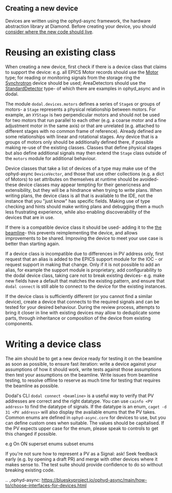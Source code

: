 Creating a new device
---------------------

Devices are written using the ophyd-async framework, the hardware abstraction library at Diamond. Before creating your device, you should [consider where the new code should live](../reference/device-standards.rst#where_to_put_devices).

Reusing an existing class
=========================

When creating a new device, first check if there is a device class that claims to support the device: e.g. all EPICS Motor records should use the [Motor](https://github.com/bluesky/ophyd-async/blob/main/src/ophyd_async/epics/motor.py) type; for reading or monitoring signals from the storage ring the [Synchrotron](https://github.com/DiamondLightSource/dodal/blob/main/src/dodal/devices/synchrotron.py) device should be used; AreaDetectors should use the [StandardDetector](https://github.com/bluesky/ophyd-async/blob/main/src/ophyd_async/core/_detector.py) type- of which there are examples in ophyd_async and in dodal.

The module `dodal.devices.motors` defines a series of `Stage`s or groups of motors- a `Stage` represents a physical relationship between motors. For example, an `XYStage` is two perpendicular motors and should not be used for two motors that run parallel to each other (e.g. a coarse motor and a fine adjustment motor in the same axis) or that are unrelated (e.g. attached to different stages with no common frame of reference). Already defined are some relationships with linear and rotational stages. Any device that is a groups of motors only should be additionally defined there, if possible making re-use of the existing classes. Classes that define physical stages but also define additional signals may then extend the `Stage` class outside of the `motors` module for additional behaviour.

Device classes that take a list of devices of a type may make use of the ophyd-async `DeviceVector`, and those that use other collections (e.g. a dict of Motors) to set attributes on themselves at runtime should be avoided- these device classes may appear tempting for their genericness and extensibility, but they will be a hindrance when trying to write plans. When writing plans, the device class is all that is available to the IDE, not the instance that you "just know" has specific fields. Making use of type checking and hints should make writing plans and debugging them a much less frustrating experience, while also enabling discoverability of the devices that are in use.

If there is a compatible device class it should be used- adding it to the [the beamline](./create-beamline.rst)- this prevents reimplementing the device, and allows improvements to be shared. Improving the device to meet your use case is better than starting again.

If a device class is incompatible due to differences in PV address only, first request that an alias is added to the EPICS support module for the IOC - or request support in making that change. Only if it is not possible to add an alias, for example the support module is proprietary, add configurability to the dodal device class, taking care not to break existing devices- e.g. make new fields have a default that matches the existing pattern, and ensure that `dodal connect` is still able to connect to the device for the existing instances.

If the device class is sufficiently different (or you cannot find a similar device), create a device that connects to the required signals and can be tested for your desired behaviour. During the review process, attempts to bring it closer in line with existing devices may allow to deduplicate some parts, through inheritance or composition of the device from existing components.


Writing a device class
======================

The aim should be to get a new device ready for testing it on the beamline as soon as possible, to ensure fast iteration: write a device against your assumptions of how it should work, write tests against those assumptions then test your assumptions on the beamline. Write issues from beamline testing, to resolve offline to reserve as much time for testing that requires the beamline as possible.

Dodal's CLI `dodal connect <beamline>` is a useful way to verify that PV addresses are correct and the right datatype. You can use `cainfo <PV address>` to find the datatype of signals. If the datatype is an enum, `caget -d 31 <PV address>` will also display the available enums that the PV takes. Common enums are defined in `ophyd-async.core` for devices to use, but you can define custom ones when suitable. The values should be capitalised. If the PV expects upper case for the enum, please speak to controls to get this changed if possible.

e.g On ON
superset enums
subset enums


If you're not sure how to represent a PV as a Signal: ask! Seek feedback early (e.g. by opening a draft PR) and merge with other devices where it makes sense to. The test suite should provide confidence to do so without breaking existing code.


.. _ophyd-async: https://blueskyproject.io/ophyd-async/main/how-to/choose-interfaces-for-devices.html
